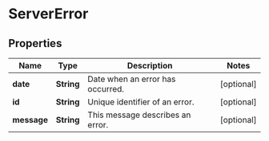 
# ServerError

## Properties
Name | Type | Description | Notes
------------ | ------------- | ------------- | -------------
**date** | **String** | Date when an error has occurred. |  [optional]
**id** | **String** | Unique identifier of an error. |  [optional]
**message** | **String** | This message describes an error. |  [optional]



